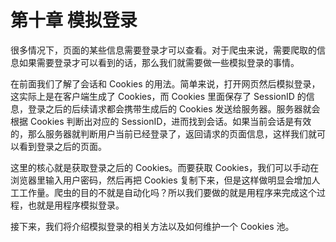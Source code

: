 # 第十章 模拟登录

很多情况下，页面的某些信息需要登录才可以查看。对于爬虫来说，需要爬取的信息如果需要登录才可以看到的话，那么我们就需要做一些模拟登录的事情。

在前面我们了解了会话和 Cookies 的用法。简单来说，打开网页然后模拟登录，这实际上是在客户端生成了 Cookies，而 Cookies 里面保存了 SessionID 的信息，登录之后的后续请求都会携带生成后的 Cookies 发送给服务器。服务器就会根据 Cookies 判断出对应的 SessionID，进而找到会话。如果当前会话是有效的，那么服务器就判断用户当前已经登录了，返回请求的页面信息，这样我们就可以看到登录之后的页面。

这里的核心就是获取登录之后的 Cookies。而要获取 Cookies，我们可以手动在浏览器里输入用户密码，然后再把 Cookies 复制下来，但是这样做明显会增加人工工作量。爬虫的目的不就是自动化吗？所以我们要做的就是用程序来完成这个过程，也就是用程序模拟登录。

接下来，我们将介绍模拟登录的相关方法以及如何维护一个 Cookies 池。